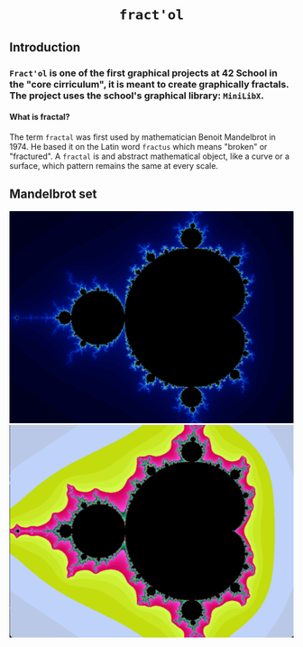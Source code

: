 # <p align="center">**`fract'ol`**</p>

## Introduction
### `Fract'ol` is one of the first graphical projects at 42 School in the "core cirriculum", it is meant to create graphically fractals. The project uses the school's graphical library: `MiniLibX`. 
#### What is fractal?
The term `fractal` was first used by mathematician Benoit Mandelbrot in 1974. He based it on the Latin word `fractus` which means "broken" or "fractured". A `fractal` is and abstract mathematical object, like a curve or a surface, which pattern remains the same at every scale.

## Mandelbrot set
![Fract-ol Mandelbrot](screenshots/Mandelbrot.png)
![Fract-ol Mandelbrot](screenshots/Mandelbrot1.png)
